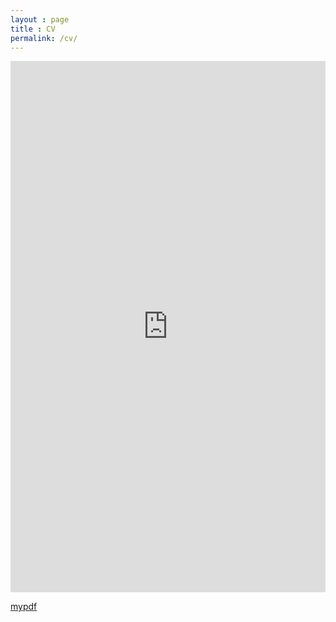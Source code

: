 ```yaml
---
layout : page
title : CV
permalink: /cv/
---
```




<embed src="https://calvinnsmith.github.io/calvin_cv.pdf" width="100%" height="850px"/>


<a href="https://calvinnsmith.github.io/calvin_cv.pdf">mypdf</a>